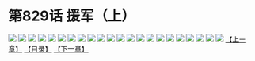 # 第829话 援军（上）
![](https://mhpic.xiaomingtaiji.net/comic/D/斗破苍穹/第829话F1_262526/1.jpg-zymk.middle.webp)
![](https://mhpic.xiaomingtaiji.net/comic/D/斗破苍穹/第829话F1_262526/2.jpg-zymk.middle.webp)
![](https://mhpic.xiaomingtaiji.net/comic/D/斗破苍穹/第829话F1_262526/3.jpg-zymk.middle.webp)
![](https://mhpic.xiaomingtaiji.net/comic/D/斗破苍穹/第829话F1_262526/4.jpg-zymk.middle.webp)
![](https://mhpic.xiaomingtaiji.net/comic/D/斗破苍穹/第829话F1_262526/5.jpg-zymk.middle.webp)
![](https://mhpic.xiaomingtaiji.net/comic/D/斗破苍穹/第829话F1_262526/6.jpg-zymk.middle.webp)
![](https://mhpic.xiaomingtaiji.net/comic/D/斗破苍穹/第829话F1_262526/7.jpg-zymk.middle.webp)
![](https://mhpic.xiaomingtaiji.net/comic/D/斗破苍穹/第829话F1_262526/8.jpg-zymk.middle.webp)
![](https://mhpic.xiaomingtaiji.net/comic/D/斗破苍穹/第829话F1_262526/9.jpg-zymk.middle.webp)
![](https://mhpic.xiaomingtaiji.net/comic/D/斗破苍穹/第829话F1_262526/10.jpg-zymk.middle.webp)
![](https://mhpic.xiaomingtaiji.net/comic/D/斗破苍穹/第829话F1_262526/11.jpg-zymk.middle.webp)
![](https://mhpic.xiaomingtaiji.net/comic/D/斗破苍穹/第829话F1_262526/12.jpg-zymk.middle.webp)
![](https://mhpic.xiaomingtaiji.net/comic/D/斗破苍穹/第829话F1_262526/13.jpg-zymk.middle.webp)
![](https://mhpic.xiaomingtaiji.net/comic/D/斗破苍穹/第829话F1_262526/14.jpg-zymk.middle.webp)
![](https://mhpic.xiaomingtaiji.net/comic/D/斗破苍穹/第829话F1_262526/15.jpg-zymk.middle.webp)
![](https://mhpic.xiaomingtaiji.net/comic/D/斗破苍穹/第829话F1_262526/16.jpg-zymk.middle.webp)
![](https://mhpic.xiaomingtaiji.net/comic/D/斗破苍穹/第829话F1_262526/17.jpg-zymk.middle.webp)
![](https://mhpic.xiaomingtaiji.net/comic/D/斗破苍穹/第829话F1_262526/18.jpg-zymk.middle.webp)
![](https://mhpic.xiaomingtaiji.net/comic/D/斗破苍穹/第829话F1_262526/19.jpg-zymk.middle.webp)
![](https://mhpic.xiaomingtaiji.net/comic/D/斗破苍穹/第829话F1_262526/20.jpg-zymk.middle.webp)
![](https://mhpic.xiaomingtaiji.net/comic/D/斗破苍穹/第829话F1_262526/21.jpg-zymk.middle.webp)
![](https://mhpic.xiaomingtaiji.net/comic/D/斗破苍穹/第829话F1_262526/22.jpg-zymk.middle.webp)
[【上一章】](./832.md)
[【目录】](./READMD.md)
[【下一章】](./834.md)
